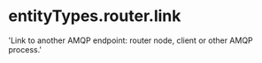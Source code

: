 # entityTypes.router.link

'Link to another AMQP endpoint: router node, client or other AMQP process.'

